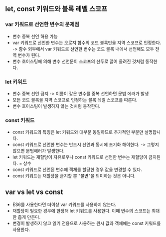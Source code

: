 ## let, const 키워드와 블록 레벨 스코프

### var 키워드로 선언한 변수의 문제점

- 변수 중복 선언 허용 가능
- var 키워드로 선언한 변수는 오로지 함수의 코드 블록만을 지역 스코프로 인정한다. -> 함수 외부에서 var 키워드로 선언한 변수는 코드 블록 내에서 선언해도 모두 전역 변수가 된다.
- 변수 호이스팅에 의해 변수 선언문이 스코프의 선두로 끌어 올려진 것처럼 동작한다.

### let 키워드

- 변수 중복 선언 금지 -> 이름이 같은 변수를 중복 선언하면 문법 에러가 발생
- 모든 코드 블록을 지역 스코프로 인정하는 블록 레벨 스코프를 따른다.
- 변수 호이스팅이 발생하지 않는 것처럼 동작한다.

### const 키워드

- const 키워드의 특징은 let 키워드와 대부분 동일하므로 추가적인 부분만 설명합니다.
- const 키워드로 선언한 변수는 반드시 선언과 동시에 초기화 해야한다. -> 그렇지 않으면 문법에러가 발생한다.
- let 키워드는 재할당이 자유로우나 const 키워드로 선언한 변수는 재할당이 금지된다. = 상수
- const 키워드로 선언된 변수에 객체를 할당한 경우 값을 변경할 수 있다.
- const 키워드는 재할당을 금지할 뿐 "불변"을 의미하는 것은 아니다.

## var vs let vs const

- ES6를 사용한다면 더이상 var 키워드를 사용하지 않는다.
- 재할당이 필요한 경우에 한정해 let 키워드를 사용한다. 이때 변수의 스코프는 최대한 좁게 만든다.
- 변경이 발생하지 않고 읽기 전용으로 사용하는 원시 값과 객체에는 const 키워드를 사용한다.

